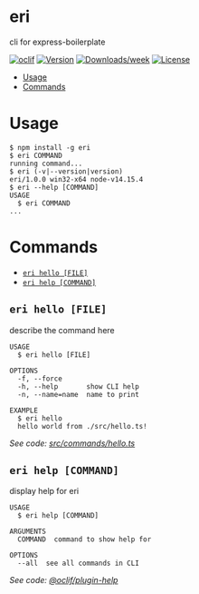eri
===

cli for express-boilerplate

[![oclif](https://img.shields.io/badge/cli-oclif-brightgreen.svg)](https://oclif.io)
[![Version](https://img.shields.io/npm/v/eri.svg)](https://npmjs.org/package/eri)
[![Downloads/week](https://img.shields.io/npm/dw/eri.svg)](https://npmjs.org/package/eri)
[![License](https://img.shields.io/npm/l/eri.svg)](https://github.com/W2AlharbiMe/eri/blob/master/package.json)

<!-- toc -->
* [Usage](#usage)
* [Commands](#commands)
<!-- tocstop -->
# Usage
<!-- usage -->
```sh-session
$ npm install -g eri
$ eri COMMAND
running command...
$ eri (-v|--version|version)
eri/1.0.0 win32-x64 node-v14.15.4
$ eri --help [COMMAND]
USAGE
  $ eri COMMAND
...
```
<!-- usagestop -->
# Commands
<!-- commands -->
* [`eri hello [FILE]`](#eri-hello-file)
* [`eri help [COMMAND]`](#eri-help-command)

## `eri hello [FILE]`

describe the command here

```
USAGE
  $ eri hello [FILE]

OPTIONS
  -f, --force
  -h, --help       show CLI help
  -n, --name=name  name to print

EXAMPLE
  $ eri hello
  hello world from ./src/hello.ts!
```

_See code: [src/commands/hello.ts](https://github.com/W2AlharbiMe/eri/blob/v1.0.0/src/commands/hello.ts)_

## `eri help [COMMAND]`

display help for eri

```
USAGE
  $ eri help [COMMAND]

ARGUMENTS
  COMMAND  command to show help for

OPTIONS
  --all  see all commands in CLI
```

_See code: [@oclif/plugin-help](https://github.com/oclif/plugin-help/blob/v3.2.2/src/commands/help.ts)_
<!-- commandsstop -->

